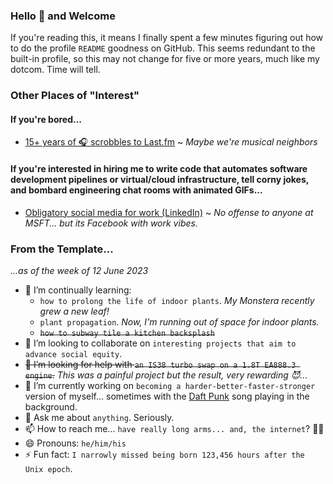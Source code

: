 ### Hello 👋 and Welcome

If you're reading this, it means I finally spent a few minutes figuring out how to do the profile `README` goodness on GitHub. This seems redundant to the built-in profile, so this may not change for five or more years, much like my dotcom. Time will tell.

### Other Places of "Interest"

#### If you're bored...

* [15+ years of 🎧 scrobbles to Last.fm](https://www.last.fm/user/stephenpc) ~ _Maybe we're musical neighbors_

#### If you're interested in hiring me to write code that automates software development pipelines or virtual/cloud infrastructure, tell corny jokes, and bombard engineering chat rooms with animated GIFs...

* [Obligatory social media for work (LinkedIn)](https://www.linkedin.com/in/stephenclayton) ~ _No offense to anyone at MSFT... but its Facebook with work vibes._

### From the Template...
_...as of the week of 12 June 2023_

- 🌱 I’m continually learning: 
  - `how to prolong the life of indoor plants`. _My Monstera recently grew a new leaf!_
  - `plant propagation`. _Now, I'm running out of space for indoor plants._
  -  ~~`how to subway tile a kitchen backsplash`~~
- 👯 I’m looking to collaborate on `interesting projects that aim to advance social equity`.
- ~~🤔 I’m looking for help with `an IS38 turbo swap on a 1.8T EA888.3 engine`.~~ _This was a painful project but the result, very rewarding 😈..._
- 🔭 I’m currently working on `becoming a harder-better-faster-stronger` version of myself... sometimes with the [Daft Punk](https://en.wikipedia.org/wiki/Daft_Punk) song playing in the background.
- 💬 Ask me about `anything`. Seriously.
- 📫 How to reach me... `have really long arms... and, the internet`? 🤷‍♂️
- 😄 Pronouns: `he/him/his`
- ⚡ Fun fact: `I narrowly missed being born 123,456 hours after the Unix epoch`.
